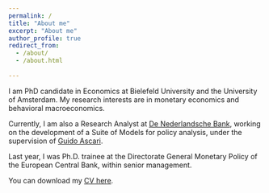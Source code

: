 ```yaml
---
permalink: /
title: "About me"
excerpt: "About me"
author_profile: true
redirect_from: 
  - /about/
  - /about.html
  
---
```


I am PhD candidate in Economics at Bielefeld University and the University of Amsterdam.  My research interests are in monetary economics and behavioral macroeconomics.

Currently, I am also a Research Analyst at [De Nederlandsche Bank](https://www.dnb.nl/en/), working on the development of a Suite of Models for policy analysis, under the supervision of [Guido Ascari](https://sites.google.com/site/guidoascari/home?authuser=0).

Last year, I was Ph.D. trainee at the Directorate General Monetary Policy of the European Central Bank, within senior management.

You can download my [CV here](/assets/CV_Alexandre_Carrier_Nov2023.pdf).
